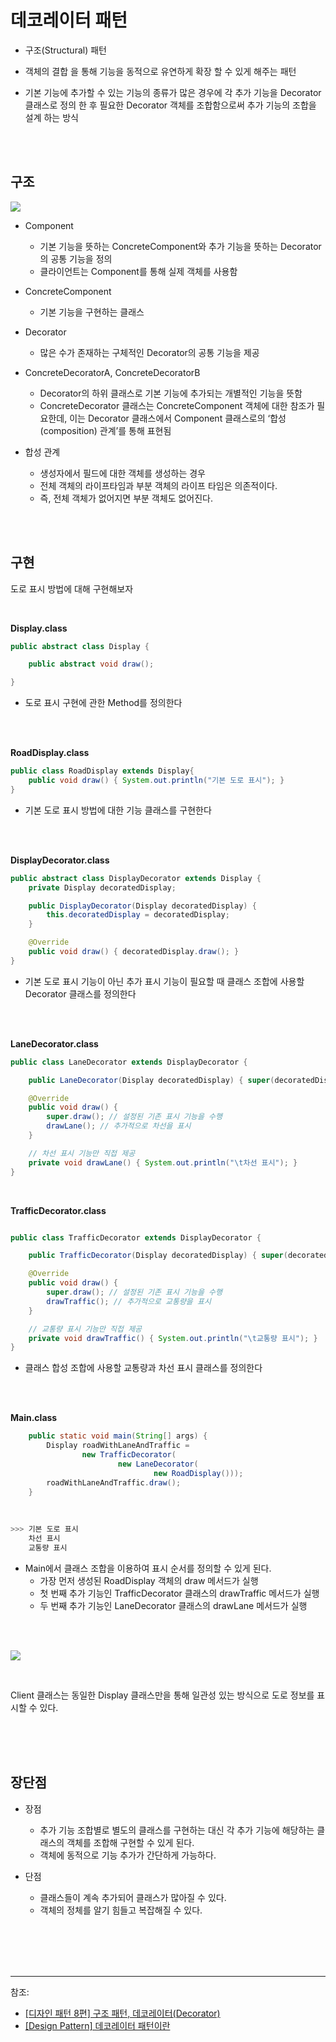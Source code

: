 # 데코레이터 패턴


- 구조(Structural) 패턴 


- 객체의 결합 을 통해 기능을 동적으로 유연하게 확장 할 수 있게 해주는 패턴


- 기본 기능에 추가할 수 있는 기능의 종류가 많은 경우에 각 추가 기능을 Decorator 클래스로 정의 한 후 필요한 Decorator 객체를 조합함으로써 추가 기능의 조합을 설계 하는 방식







<br/><br/>

## 구조



![](https://images.velog.io/images/cham/post/61c2a129-f571-4318-a3db-8519beaa5be8/image.png)


- Component
  - 기본 기능을 뜻하는 ConcreteComponent와 추가 기능을 뜻하는 Decorator의 공통 기능을 정의
  - 클라이언트는 Component를 통해 실제 객체를 사용함
- ConcreteComponent
  - 기본 기능을 구현하는 클래스
- Decorator
   - 많은 수가 존재하는 구체적인 Decorator의 공통 기능을 제공
 - ConcreteDecoratorA, ConcreteDecoratorB
   - Decorator의 하위 클래스로 기본 기능에 추가되는 개별적인 기능을 뜻함
   - ConcreteDecorator 클래스는 ConcreteComponent 객체에 대한 참조가 필요한데, 이는 Decorator 클래스에서 Component 클래스로의 ‘합성(composition) 관계’를 통해 표현됨


- 합성 관계
  - 생성자에서 필드에 대한 객체를 생성하는 경우
  - 전체 객체의 라이프타임과 부분 객체의 라이프 타임은 의존적이다.
  - 즉, 전체 객체가 없어지면 부분 객체도 없어진다.


<br/><br/>

## 구현



도로 표시 방법에 대해 구현해보자

<br/>


**Display.class**

```java
public abstract class Display {

    public abstract void draw();

}
```


- 도로 표시 구현에 관한 Method를 정의한다


<br/><br/>

**RoadDisplay.class**

```java
public class RoadDisplay extends Display{
    public void draw() { System.out.println("기본 도로 표시"); }
}
```


- 기본 도로 표시 방법에 대한 기능 클래스를 구현한다

<br/><br/>



**DisplayDecorator.class**

```java
public abstract class DisplayDecorator extends Display {
    private Display decoratedDisplay;

    public DisplayDecorator(Display decoratedDisplay) {
        this.decoratedDisplay = decoratedDisplay;
    }

    @Override
    public void draw() { decoratedDisplay.draw(); }
}

```


- 기본 도로 표시 기능이 아닌 추가 표시 기능이 필요할 때 클래스 조합에 사용할 Decorator 클래스를 정의한다


<br/><br/>


**LaneDecorator.class**

```java
public class LaneDecorator extends DisplayDecorator {

    public LaneDecorator(Display decoratedDisplay) { super(decoratedDisplay); }

    @Override
    public void draw() {
        super.draw(); // 설정된 기존 표시 기능을 수행
        drawLane(); // 추가적으로 차선을 표시
    }

    // 차선 표시 기능만 직접 제공
    private void drawLane() { System.out.println("\t차선 표시"); }
}


```

<br/>

**TrafficDecorator.class**

```java

public class TrafficDecorator extends DisplayDecorator {

    public TrafficDecorator(Display decoratedDisplay) { super(decoratedDisplay); }

    @Override
    public void draw() {
        super.draw(); // 설정된 기존 표시 기능을 수행
        drawTraffic(); // 추가적으로 교통량을 표시
    }

    // 교통량 표시 기능만 직접 제공
    private void drawTraffic() { System.out.println("\t교통량 표시"); }
}

```

- 클래스 합성 조합에 사용할 교통량과 차선 표시 클래스를 정의한다

<br/><br/>

**Main.class**

```java
    public static void main(String[] args) {
        Display roadWithLaneAndTraffic =
                new TrafficDecorator(
                        new LaneDecorator(
                                new RoadDisplay()));
        roadWithLaneAndTraffic.draw();
    }
```

<br/>


```java
>>> 기본 도로 표시
	차선 표시
	교통량 표시
```

- Main에서 클래스 조합을 이용하여 표시 순서를 정의할 수 있게 된다.
  - 가장 먼저 생성된 RoadDisplay 객체의 draw 메서드가 실행
  - 첫 번째 추가 기능인 TrafficDecorator 클래스의 drawTraffic 메서드가 실행
  - 두 번째 추가 기능인 LaneDecorator 클래스의 drawLane 메서드가 실행

<br/><br/>

![](https://images.velog.io/images/cham/post/099ec944-03b9-4d9a-9e12-9a389b261e77/image.png)


<br/>

Client 클래스는 동일한 Display 클래스만을 통해 일관성 있는 방식으로 도로 정보를 표시할 수 있다.




<br/><br/><br/>




## 장단점


- 장점
  - 추가 기능 조합별로 별도의 클래스를 구현하는 대신 각 추가 기능에 해당하는 클래스의 객체를 조합해 구현할 수 있게 된다.
  -  객체에 동적으로 기능 추가가 간단하게 가능하다.



- 단점
  - 클래스들이 계속 추가되어 클래스가 많아질 수 있다.
  - 객체의 정체를 알기 힘들고 복잡해질 수 있다.


<br/><br/><br/><br/>

---
참조:
- [[디자인 패턴 8편] 구조 패턴, 데코레이터(Decorator)](https://dailyheumsi.tistory.com/198)
- [[Design Pattern] 데코레이터 패턴이란](https://gmlwjd9405.github.io/2018/07/09/decorator-pattern.html)
